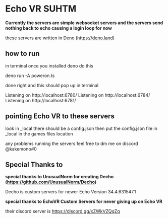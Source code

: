 # Echo VR SUHTM 


**Currently the servers are simple websocket servers and the servers send nothing back to echo causing a login loop for now**

these servers are written in Deno (https://deno.land)

## how to run

in terminal once you installed deno do this 

deno run -A poweron.ts

done right and this should pop up in terminal

Listening on http://localhost:6780/
Listening on http://localhost:6784/
Listening on http://localhost:6781/

## pointing Echo VR to these servers
look in _local there should be a config.json then
put the config.json file in _local in the games files location 

any problems running the servers feel free to dm me on discord @kakemono#0

## Special Thanks to

**special thanks to UnusualNorm for creating Decho (https://github.com/UnusualNorm/Decho)**

Decho is custom servers for newer Echo Version  34.4.631547.1

**special thanks to EchoVR Custom Servers for never giving up on Echo VR** 

their discord server is https://discord.gg/xZWkVZQqZq

